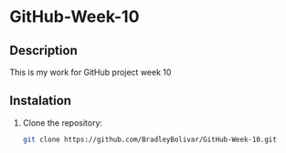 # GitHub-Week-10 
## Description
This is my work for GitHub project week 10
## Instalation
1. Clone the repository:
   ```bash
   git clone https://github.com/BradleyBolivar/GitHub-Week-10.git
